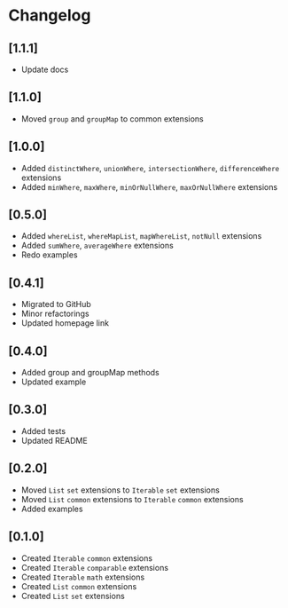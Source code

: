 # Changelog

## [1.1.1]

* Update docs

## [1.1.0]

* Moved `group` and `groupMap` to common extensions

## [1.0.0]

* Added `distinctWhere`, `unionWhere`, `intersectionWhere`, `differenceWhere` extensions
* Added `minWhere`, `maxWhere`, `minOrNullWhere`, `maxOrNullWhere` extensions

## [0.5.0]

* Added `whereList`, `whereMapList`, `mapWhereList`, `notNull` extensions
* Added `sumWhere`, `averageWhere` extensions
* Redo examples

## [0.4.1]

* Migrated to GitHub
* Minor refactorings
* Updated homepage link

## [0.4.0]

* Added group and groupMap methods
* Updated example

## [0.3.0]

* Added tests
* Updated README

## [0.2.0]

* Moved `List` `set` extensions to `Iterable` `set` extensions
* Moved `List` `common` extensions to `Iterable` `common` extensions
* Added examples

## [0.1.0]

* Created `Iterable` `common` extensions
* Created `Iterable` `comparable` extensions
* Created `Iterable` `math` extensions
* Created `List` `common` extensions
* Created `List` `set` extensions
